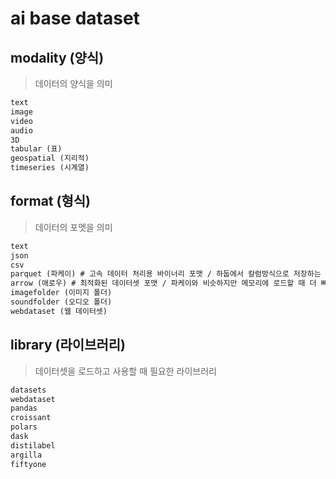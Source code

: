 # ai base dataset

## modality (양식)

> 데이터의 양식을 의미

```txt
text
image
video
audio
3D
tabular (표)
geospatial (지리적)
timeseries (시계열)
```

## format (형식)

> 데이터의 포멧을 의미

```txt
text
json
csv
parquet (파케이) # 고속 데이터 처리용 바이너리 포맷 / 하둡에서 칼럼방식으로 저장하는 저장 포맷
arrow (애로우) # 최적화된 데이터셋 포맷 / 파케이와 비슷하지만 메모리에 로드할 때 더 빠름
imagefolder (이미지 폴더)
soundfolder (오디오 폴더)
webdataset (웹 데이터셋)
```

## library (라이브러리)

> 데이터셋을 로드하고 사용할 때 필요한 라이브러리

```txt
datasets
webdataset
pandas
croissant
polars
dask
distilabel
argilla
fiftyone
```
